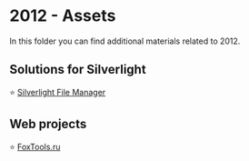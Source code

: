 # 2012 - Assets

In this folder you can find additional materials related to 2012.

## Solutions for Silverlight

:star: [Silverlight File Manager](file_manager.md)

## Web projects

:star: [FoxTools.ru](foxtools.md)
